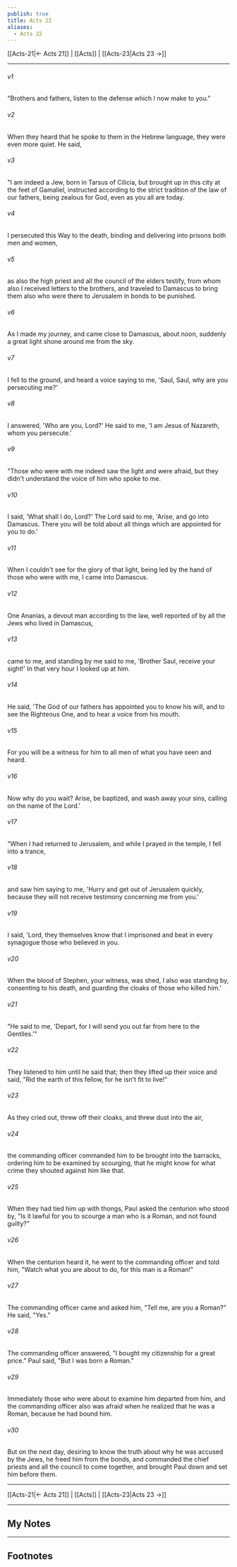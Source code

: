 ```yaml
---
publish: true
title: Acts 22
aliases:
  - Acts 22
---
```


[[Acts-21|← Acts 21]] | [[Acts]] | [[Acts-23|Acts 23 →]]
***



###### v1 
"Brothers and fathers, listen to the defense which I now make to you." 

###### v2 
When they heard that he spoke to them in the Hebrew language, they were even more quiet. He said, 

###### v3 
"I am indeed a Jew, born in Tarsus of Cilicia, but brought up in this city at the feet of Gamaliel, instructed according to the strict tradition of the law of our fathers, being zealous for God, even as you all are today. 

###### v4 
I persecuted this Way to the death, binding and delivering into prisons both men and women, 

###### v5 
as also the high priest and all the council of the elders testify, from whom also I received letters to the brothers, and traveled to Damascus to bring them also who were there to Jerusalem in bonds to be punished. 

###### v6 
As I made my journey, and came close to Damascus, about noon, suddenly a great light shone around me from the sky. 

###### v7 
I fell to the ground, and heard a voice saying to me, 'Saul, Saul, why are you persecuting me?' 

###### v8 
I answered, 'Who are you, Lord?' He said to me, 'I am Jesus of Nazareth, whom you persecute.' 

###### v9 
"Those who were with me indeed saw the light and were afraid, but they didn't understand the voice of him who spoke to me. 

###### v10 
I said, 'What shall I do, Lord?' The Lord said to me, 'Arise, and go into Damascus. There you will be told about all things which are appointed for you to do.' 

###### v11 
When I couldn't see for the glory of that light, being led by the hand of those who were with me, I came into Damascus. 

###### v12 
One Ananias, a devout man according to the law, well reported of by all the Jews who lived in Damascus, 

###### v13 
came to me, and standing by me said to me, 'Brother Saul, receive your sight!' In that very hour I looked up at him. 

###### v14 
He said, 'The God of our fathers has appointed you to know his will, and to see the Righteous One, and to hear a voice from his mouth. 

###### v15 
For you will be a witness for him to all men of what you have seen and heard. 

###### v16 
Now why do you wait? Arise, be baptized, and wash away your sins, calling on the name of the Lord.' 

###### v17 
"When I had returned to Jerusalem, and while I prayed in the temple, I fell into a trance, 

###### v18 
and saw him saying to me, 'Hurry and get out of Jerusalem quickly, because they will not receive testimony concerning me from you.' 

###### v19 
I said, 'Lord, they themselves know that I imprisoned and beat in every synagogue those who believed in you. 

###### v20 
When the blood of Stephen, your witness, was shed, I also was standing by, consenting to his death, and guarding the cloaks of those who killed him.' 

###### v21 
"He said to me, 'Depart, for I will send you out far from here to the Gentiles.'" 

###### v22 
They listened to him until he said that; then they lifted up their voice and said, "Rid the earth of this fellow, for he isn't fit to live!" 

###### v23 
As they cried out, threw off their cloaks, and threw dust into the air, 

###### v24 
the commanding officer commanded him to be brought into the barracks, ordering him to be examined by scourging, that he might know for what crime they shouted against him like that. 

###### v25 
When they had tied him up with thongs, Paul asked the centurion who stood by, "Is it lawful for you to scourge a man who is a Roman, and not found guilty?" 

###### v26 
When the centurion heard it, he went to the commanding officer and told him, "Watch what you are about to do, for this man is a Roman!" 

###### v27 
The commanding officer came and asked him, "Tell me, are you a Roman?" He said, "Yes." 

###### v28 
The commanding officer answered, "I bought my citizenship for a great price." Paul said, "But I was born a Roman." 

###### v29 
Immediately those who were about to examine him departed from him, and the commanding officer also was afraid when he realized that he was a Roman, because he had bound him. 

###### v30 
But on the next day, desiring to know the truth about why he was accused by the Jews, he freed him from the bonds, and commanded the chief priests and all the council to come together, and brought Paul down and set him before them.

***
[[Acts-21|← Acts 21]] | [[Acts]] | [[Acts-23|Acts 23 →]]

---
## My Notes

---
## Footnotes